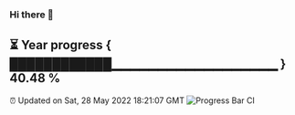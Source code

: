 ### Hi there 👋
⏳ Year progress { ████████████▁▁▁▁▁▁▁▁▁▁▁▁▁▁▁▁▁▁ } 40.48 %
---
⏰ Updated on Sat, 28 May 2022 18:21:07 GMT
![Progress Bar CI](https://github.com/liununu/liununu/workflows/Progress%20Bar%20CI/badge.svg)
